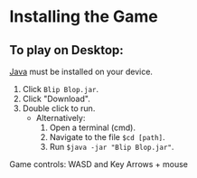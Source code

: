 # Installing the Game
## To play on Desktop:
[Java](https://www.java.com/ES/download/) must be installed on your device.
1. Click `Blip Blop.jar`.
2. Click "Download".
3. Double click to run.
   * Alternatively:
      1. Open a terminal (cmd).
      2. Navigate to the file `$cd [path]`.
      3. Run `$java -jar "Blip Blop.jar"`.
 
Game controls: WASD and Key Arrows + mouse
